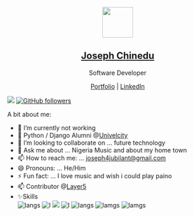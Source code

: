 <p align="center">
  <img src="https://avatars.githubusercontent.com/u/47852925?s=460&u=4862d3eda05eeac2668a427e8dd486322e858c55&v=4" width="70" />  
  <h2 align="center"><a href="#">Joseph Chinedu</a></h2>
  <p align="center"> Software Developer</p>
</p>

<p align="center">
  <a href="https://devjoseph.com">Portfolio</a> | <a href="https://www.linkedin.com/in/joseph-chinedu-ba9a19170/">LinkedIn</a>
</p>

![](https://komarev.com/ghpvc/?username=your-github-josephchinedu&color=brightgreen)
[![GitHub followers](https://img.shields.io/github/followers/josephchinedu.svg?style=social&label=Follow&maxAge=2592000)](https://github.com/josephchinedu?tab=followers)


A bit about me:

- 🔭 I’m currently not working
- 🌱 Python / Django Alumni @<a href="https://univelcity.com/">Univelcity</a>
- 👯 I’m looking to collaborate on ... future technology
- 💬 Ask me about ... Nigeria Music and about my home town
- 📫 How to reach me: ...  joseph4jubilant@gmail.com
- 😄 Pronouns: ... He/Him
- ⚡ Fun fact: ... I love music and wish i could play paino
- 📫 Contributor @<a href="https://github.com/layer5io">Layer5</a>
- ✨Skills <br /> ![langs](https://img.shields.io/badge/Python-FFD43B?style=for-the-badge&logo=python&logoColor=darkgreen) ![l](https://img.shields.io/badge/Django-092E20?style=for-the-badge&logo=django&logoColor=green)
![](https://hit.yhype.me/github/profile?user_id=47852925) ![l](https://img.shields.io/badge/HTML5-E34F26?style=for-the-badge&logo=html5&logoColor=white) ![langs](https://img.shields.io/badge/CSS3-1572B6?style=for-the-badge&logo=css3&logoColor=white) ![lamgs](https://img.shields.io/badge/JavaScript-F7DF1E?style=for-the-badge&logo=javascript&logoColor=black) ![lamgs](https://img.shields.io/badge/heroku-092E20?style=for-the-badge&logo=heroku&logoColor=green)
